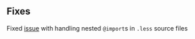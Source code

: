 ## Fixes

Fixed [issue](https://github.com/softprops/less-sbt/issues/32) with handling nested `@import`s in `.less` source files

